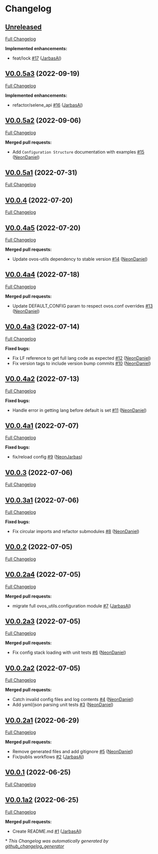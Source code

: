 # Changelog

## [Unreleased](https://github.com/OpenVoiceOS/ovos-config/tree/HEAD)

[Full Changelog](https://github.com/OpenVoiceOS/ovos-config/compare/V0.0.5a3...HEAD)

**Implemented enhancements:**

- feat/lock [\#17](https://github.com/OpenVoiceOS/ovos-config/pull/17) ([JarbasAl](https://github.com/JarbasAl))

## [V0.0.5a3](https://github.com/OpenVoiceOS/ovos-config/tree/V0.0.5a3) (2022-09-19)

[Full Changelog](https://github.com/OpenVoiceOS/ovos-config/compare/V0.0.5a2...V0.0.5a3)

**Implemented enhancements:**

- refactor/selene\_api [\#16](https://github.com/OpenVoiceOS/ovos-config/pull/16) ([JarbasAl](https://github.com/JarbasAl))

## [V0.0.5a2](https://github.com/OpenVoiceOS/ovos-config/tree/V0.0.5a2) (2022-09-06)

[Full Changelog](https://github.com/OpenVoiceOS/ovos-config/compare/V0.0.5a1...V0.0.5a2)

**Merged pull requests:**

- Add `Configuration Structure` documentation with examples [\#15](https://github.com/OpenVoiceOS/ovos-config/pull/15) ([NeonDaniel](https://github.com/NeonDaniel))

## [V0.0.5a1](https://github.com/OpenVoiceOS/ovos-config/tree/V0.0.5a1) (2022-07-31)

[Full Changelog](https://github.com/OpenVoiceOS/ovos-config/compare/V0.0.4...V0.0.5a1)

## [V0.0.4](https://github.com/OpenVoiceOS/ovos-config/tree/V0.0.4) (2022-07-20)

[Full Changelog](https://github.com/OpenVoiceOS/ovos-config/compare/V0.0.4a5...V0.0.4)

## [V0.0.4a5](https://github.com/OpenVoiceOS/ovos-config/tree/V0.0.4a5) (2022-07-20)

[Full Changelog](https://github.com/OpenVoiceOS/ovos-config/compare/V0.0.4a4...V0.0.4a5)

**Merged pull requests:**

- Update ovos-utils dependency to stable version [\#14](https://github.com/OpenVoiceOS/ovos-config/pull/14) ([NeonDaniel](https://github.com/NeonDaniel))

## [V0.0.4a4](https://github.com/OpenVoiceOS/ovos-config/tree/V0.0.4a4) (2022-07-18)

[Full Changelog](https://github.com/OpenVoiceOS/ovos-config/compare/V0.0.4a3...V0.0.4a4)

**Merged pull requests:**

- Update DEFAULT\_CONFIG param to respect ovos.conf overrides [\#13](https://github.com/OpenVoiceOS/ovos-config/pull/13) ([NeonDaniel](https://github.com/NeonDaniel))

## [V0.0.4a3](https://github.com/OpenVoiceOS/ovos-config/tree/V0.0.4a3) (2022-07-14)

[Full Changelog](https://github.com/OpenVoiceOS/ovos-config/compare/V0.0.4a2...V0.0.4a3)

**Fixed bugs:**

- Fix LF reference to get full lang code as expected [\#12](https://github.com/OpenVoiceOS/ovos-config/pull/12) ([NeonDaniel](https://github.com/NeonDaniel))
- Fix version tags to include version bump commits [\#10](https://github.com/OpenVoiceOS/ovos-config/pull/10) ([NeonDaniel](https://github.com/NeonDaniel))

## [V0.0.4a2](https://github.com/OpenVoiceOS/ovos-config/tree/V0.0.4a2) (2022-07-13)

[Full Changelog](https://github.com/OpenVoiceOS/ovos-config/compare/V0.0.4a1...V0.0.4a2)

**Fixed bugs:**

- Handle error in getting lang before default is set [\#11](https://github.com/OpenVoiceOS/ovos-config/pull/11) ([NeonDaniel](https://github.com/NeonDaniel))

## [V0.0.4a1](https://github.com/OpenVoiceOS/ovos-config/tree/V0.0.4a1) (2022-07-07)

[Full Changelog](https://github.com/OpenVoiceOS/ovos-config/compare/V0.0.3...V0.0.4a1)

**Fixed bugs:**

- fix/reload config [\#9](https://github.com/OpenVoiceOS/ovos-config/pull/9) ([NeonJarbas](https://github.com/NeonJarbas))

## [V0.0.3](https://github.com/OpenVoiceOS/ovos-config/tree/V0.0.3) (2022-07-06)

[Full Changelog](https://github.com/OpenVoiceOS/ovos-config/compare/V0.0.3a1...V0.0.3)

## [V0.0.3a1](https://github.com/OpenVoiceOS/ovos-config/tree/V0.0.3a1) (2022-07-06)

[Full Changelog](https://github.com/OpenVoiceOS/ovos-config/compare/V0.0.2...V0.0.3a1)

**Fixed bugs:**

- Fix circular imports and refactor submodules [\#8](https://github.com/OpenVoiceOS/ovos-config/pull/8) ([NeonDaniel](https://github.com/NeonDaniel))

## [V0.0.2](https://github.com/OpenVoiceOS/ovos-config/tree/V0.0.2) (2022-07-05)

[Full Changelog](https://github.com/OpenVoiceOS/ovos-config/compare/V0.0.2a4...V0.0.2)

## [V0.0.2a4](https://github.com/OpenVoiceOS/ovos-config/tree/V0.0.2a4) (2022-07-05)

[Full Changelog](https://github.com/OpenVoiceOS/ovos-config/compare/V0.0.2a3...V0.0.2a4)

**Merged pull requests:**

- migrate full ovos\_utils.configuration module [\#7](https://github.com/OpenVoiceOS/ovos-config/pull/7) ([JarbasAl](https://github.com/JarbasAl))

## [V0.0.2a3](https://github.com/OpenVoiceOS/ovos-config/tree/V0.0.2a3) (2022-07-05)

[Full Changelog](https://github.com/OpenVoiceOS/ovos-config/compare/V0.0.2a2...V0.0.2a3)

**Merged pull requests:**

- Fix config stack loading with unit tests [\#6](https://github.com/OpenVoiceOS/ovos-config/pull/6) ([NeonDaniel](https://github.com/NeonDaniel))

## [V0.0.2a2](https://github.com/OpenVoiceOS/ovos-config/tree/V0.0.2a2) (2022-07-05)

[Full Changelog](https://github.com/OpenVoiceOS/ovos-config/compare/V0.0.2a1...V0.0.2a2)

**Merged pull requests:**

- Catch invalid config files and log contents [\#4](https://github.com/OpenVoiceOS/ovos-config/pull/4) ([NeonDaniel](https://github.com/NeonDaniel))
- Add yaml/json parsing unit tests [\#3](https://github.com/OpenVoiceOS/ovos-config/pull/3) ([NeonDaniel](https://github.com/NeonDaniel))

## [V0.0.2a1](https://github.com/OpenVoiceOS/ovos-config/tree/V0.0.2a1) (2022-06-29)

[Full Changelog](https://github.com/OpenVoiceOS/ovos-config/compare/V0.0.1...V0.0.2a1)

**Merged pull requests:**

- Remove generated files and add gitignore [\#5](https://github.com/OpenVoiceOS/ovos-config/pull/5) ([NeonDaniel](https://github.com/NeonDaniel))
- Fix/publis workflows [\#2](https://github.com/OpenVoiceOS/ovos-config/pull/2) ([JarbasAl](https://github.com/JarbasAl))

## [V0.0.1](https://github.com/OpenVoiceOS/ovos-config/tree/V0.0.1) (2022-06-25)

[Full Changelog](https://github.com/OpenVoiceOS/ovos-config/compare/V0.0.1a2...V0.0.1)

## [V0.0.1a2](https://github.com/OpenVoiceOS/ovos-config/tree/V0.0.1a2) (2022-06-25)

[Full Changelog](https://github.com/OpenVoiceOS/ovos-config/compare/5578c76398d3fe143716d52f3f1b1a37f729d133...V0.0.1a2)

**Merged pull requests:**

- Create README.md [\#1](https://github.com/OpenVoiceOS/ovos-config/pull/1) ([JarbasAl](https://github.com/JarbasAl))



\* *This Changelog was automatically generated by [github_changelog_generator](https://github.com/github-changelog-generator/github-changelog-generator)*
